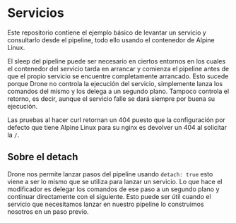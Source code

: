# Servicios

Este repositorio contiene el ejemplo básico de levantar un servicio
y consultarlo desde el pipeline, todo ello usando el contenedor de Alpine
Linux.

El sleep del pipeline puede ser necesario en ciertos entornos en los cuales
el contenedor del servicio tarda en arrancar y comienza el pipeline antes de
que el propio servicio se encuentre completamente arrancado. Esto sucede
porque Drone no controla la ejecución del servicio, simplemente lanza los
comandos del mismo y los delega a un segundo plano. Tampoco controla el
retorno, es decir, aunque el servicio falle se dará siempre por buena su
ejecución.

Las pruebas al hacer curl retornan un 404 puesto que la configuración por
defecto que tiene Alpine Linux para su nginx es devolver un 404 al solicitar
la `/`.

## Sobre el detach

Drone nos permite lanzar pasos del pipeline usando `detach: true` esto viene
a ser lo mismo que se utiliza para lanzar un servicio. Lo que hace el
modificador es delegar los comandos de ese paso a un segundo plano
y continuar directamente con el siguiente. Esto puede ser útil cuando el
servicio que necesitamos lanzar en nuestro pipeline lo construimos nosotros
en un paso previo.
